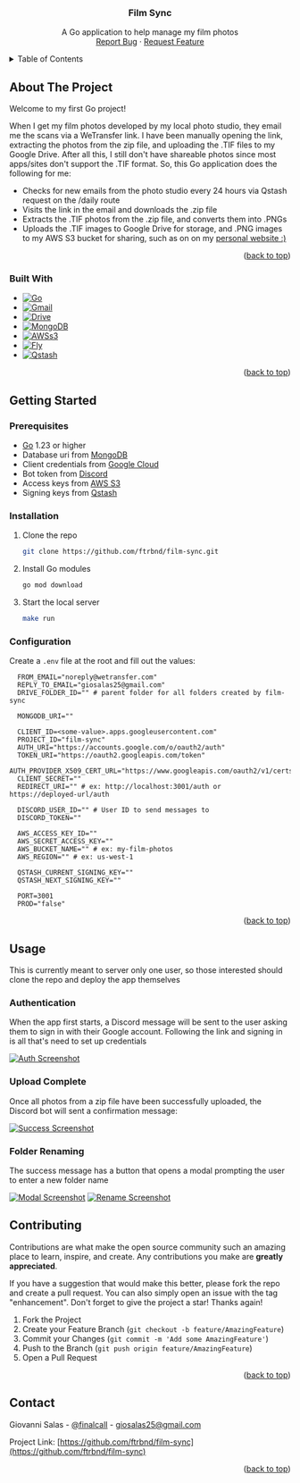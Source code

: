 <!-- Improved compatibility of back to top link: See: https://github.com/othneildrew/Best-README-Template/pull/73 -->

<a name="readme-top"></a>

<!--
*** Thanks for checking out the Best-README-Template. If you have a suggestion
*** that would make this better, please fork the repo and create a pull request
*** or simply open an issue with the tag "enhancement".
*** Don't forget to give the project a star!
*** Thanks again! Now go create something AMAZING! :D
-->

<!-- PROJECT LOGO -->
<br />
<div align="center">
  <h3 align="center">Film Sync</h3>

  <p align="center">
    A Go application to help manage my film photos
    <br />
    <a href="https://github.com/ftrbnd/film-sync/issues">Report Bug</a>
    ·
    <a href="https://github.com/ftrbnd/film-sync/issues">Request Feature</a>
  </p>
</div>

<!-- TABLE OF CONTENTS -->
<details>
  <summary>Table of Contents</summary>
  <ol>
    <li>
      <a href="#about-the-project">About The Project</a>
      <ul>
        <li><a href="#built-with">Built With</a></li>
      </ul>
    </li>
    <li>
      <a href="#getting-started">Getting Started</a>
      <ul>
        <li><a href="#prerequisites">Prerequisites</a></li>
        <li><a href="#installation">Installation</a></li>
        <li><a href="#configuration">Configuration</a></li>
      </ul>
    </li>
    <li><a href="#usage">Usage</a></li>
    <li><a href="#contributing">Contributing</a></li>
    <li><a href="#contact">Contact</a></li>
  </ol>
</details>

<!-- ABOUT THE PROJECT -->

## About The Project

Welcome to my first Go project!

When I get my film photos developed by my local photo studio, they email me the scans via a WeTransfer link. I have been manually opening the link, extracting the photos from the zip file, and uploading the .TIF files to my Google Drive. After all this, I still don't have shareable photos since most apps/sites don't support the .TIF format. So, this Go application does the following for me:

- Checks for new emails from the photo studio every 24 hours via Qstash request on the /daily route
- Visits the link in the email and downloads the .zip file
- Extracts the .TIF photos from the .zip file, and converts them into .PNGs
- Uploads the .TIF images to Google Drive for storage, and .PNG images to my AWS S3 bucket for sharing, such as on on my [personal website :)][portfolio-url]

<p align="right">(<a href="#readme-top">back to top</a>)</p>

### Built With

- [![Go][Go]][Go-url]
- [![Gmail][Gmail]][Gcloud-url]
- [![Drive][Drive]][Gcloud-url]
- [![MongoDB][MongoDB]][MongoDB-url]
- [![AWSs3][AWSs3]][AWSs3-url]
- [![Fly][Fly]][Fly-url]
- [![Qstash][Qstash]][Qstash-url]

<p align="right">(<a href="#readme-top">back to top</a>)</p>

<!-- GETTING STARTED -->

## Getting Started

### Prerequisites

- [Go][Go-url] 1.23 or higher
- Database uri from [MongoDB][MongoDB-url]
- Client credentials from [Google Cloud][Gcloud-url]
- Bot token from [Discord][Discord-url]
- Access keys from [AWS S3][AWSs3-url]
- Signing keys from [Qstash][Qstash-url]

### Installation

1. Clone the repo
   ```sh
   git clone https://github.com/ftrbnd/film-sync.git
   ```
2. Install Go modules
   ```sh
   go mod download
   ```
3. Start the local server
   ```sh
   make run
   ```

### Configuration

Create a `.env` file at the root and fill out the values:

```env
  FROM_EMAIL="noreply@wetransfer.com"
  REPLY_TO_EMAIL="giosalas25@gmail.com"
  DRIVE_FOLDER_ID="" # parent folder for all folders created by film-sync

  MONGODB_URI=""

  CLIENT_ID=<some-value>.apps.googleusercontent.com"
  PROJECT_ID="film-sync"
  AUTH_URI="https://accounts.google.com/o/oauth2/auth"
  TOKEN_URI="https://oauth2.googleapis.com/token"
  AUTH_PROVIDER_X509_CERT_URL="https://www.googleapis.com/oauth2/v1/certs"
  CLIENT_SECRET=""
  REDIRECT_URI="" # ex: http://localhost:3001/auth or https://deployed-url/auth

  DISCORD_USER_ID="" # User ID to send messages to
  DISCORD_TOKEN=""

  AWS_ACCESS_KEY_ID=""
  AWS_SECRET_ACCESS_KEY=""
  AWS_BUCKET_NAME="" # ex: my-film-photos
  AWS_REGION="" # ex: us-west-1

  QSTASH_CURRENT_SIGNING_KEY=""
  QSTASH_NEXT_SIGNING_KEY=""

  PORT=3001
  PROD="false"
```

<p align="right">(<a href="#readme-top">back to top</a>)</p>

<!-- USAGE EXAMPLES -->

## Usage

This is currently meant to server only one user, so those interested should clone the repo and deploy the app themselves

### Authentication

When the app first starts, a Discord message will be sent to the user asking them to sign in with their Google account. Following the link and signing in is all that's need to set up credentials

[![Auth Screenshot][auth-screenshot]][auth-screenshot]

### Upload Complete

Once all photos from a zip file have been successfully uploaded, the Discord bot will sent a confirmation message:

[![Success Screenshot][success-screenshot]][success-screenshot]

### Folder Renaming

The success message has a button that opens a modal prompting the user to enter a new folder name

[![Modal Screenshot][modal-screenshot]][modal-screenshot]
[![Rename Screenshot][rename-screenshot]][rename-screenshot]

<!-- CONTRIBUTING -->

## Contributing

Contributions are what make the open source community such an amazing place to learn, inspire, and create. Any contributions you make are **greatly appreciated**.

If you have a suggestion that would make this better, please fork the repo and create a pull request. You can also simply open an issue with the tag "enhancement".
Don't forget to give the project a star! Thanks again!

1. Fork the Project
2. Create your Feature Branch (`git checkout -b feature/AmazingFeature`)
3. Commit your Changes (`git commit -m 'Add some AmazingFeature'`)
4. Push to the Branch (`git push origin feature/AmazingFeature`)
5. Open a Pull Request

<p align="right">(<a href="#readme-top">back to top</a>)</p>

<!-- CONTACT -->

## Contact

Giovanni Salas - [@finalcalI](https://twitter.com/finalcali) - giosalas25@gmail.com

Project Link: [https://github.com/ftrbnd/film-sync](https://github.com/ftrbnd/film-sync)

<p align="right">(<a href="#readme-top">back to top</a>)</p>

<!-- MARKDOWN LINKS & IMAGES -->
<!-- https://www.markdownguide.org/basic-syntax/#reference-style-links -->

[Go]: https://img.shields.io/badge/go-00ADD8?style=for-the-badge&logo=go&logoColor=white
[Go-url]: https://go.dev
[Gmail]: https://img.shields.io/badge/gmail-EA4335?style=for-the-badge&logo=gmail&logoColor=white
[Drive]: https://img.shields.io/badge/google%20drive-4285F4?style=for-the-badge&logo=googledrive&logoColor=white
[Gcloud-url]: https://cloud.google.com
[MongoDB]: https://img.shields.io/badge/mongodb-47A248?style=for-the-badge&logo=mongodb&logoColor=white
[MongoDB-url]: https://mongodb.com
[Discord-url]: https://discord.com/developers/applications
[AWSs3]: https://img.shields.io/badge/amazon%20s3-569A31?style=for-the-badge&logo=amazons3&logoColor=white
[AWSs3-url]: https://aws.amazon.com/s3/
[Fly]: https://img.shields.io/badge/fly.io-24175B?style=for-the-badge&logo=flydotio&logoColor=white
[Fly-url]: https://fly.io
[Qstash]: https://img.shields.io/badge/qstash-00E9A3?style=for-the-badge&logo=upstash&logoColor=white
[Qstash-url]: https://upstash.com/docs/qstash/quickstarts/fly-io/go
[portfolio-url]: https://giosalad.dev
[auth-screenshot]: https://i.imgur.com/3OiA1Mx.png
[success-screenshot]: https://i.imgur.com/C5f2ZnU.png
[modal-screenshot]: https://i.imgur.com/w7U67Lo.png
[rename-screenshot]: https://i.imgur.com/e0CeEFk.png
